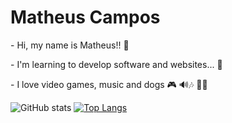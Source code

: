 <h1>Matheus Campos</h1>

<p>- Hi, my name is Matheus!! 👏</p>
<p>- I'm learning to develop software and websites... 👻</p>
<p>- I love video games, music and dogs 🎮 🔊🎶 🐕‍🦺</p>


![GitHub stats](https://github-readme-stats.vercel.app/api?username=theusouza0&show_icons=true&theme=gruvbox) [![Top Langs](https://github-readme-stats.vercel.app/api/top-langs/?username=theusouza0&layout=compact&theme=gruvbox)](https://github.com/theusouza0/github-readme-stats)
